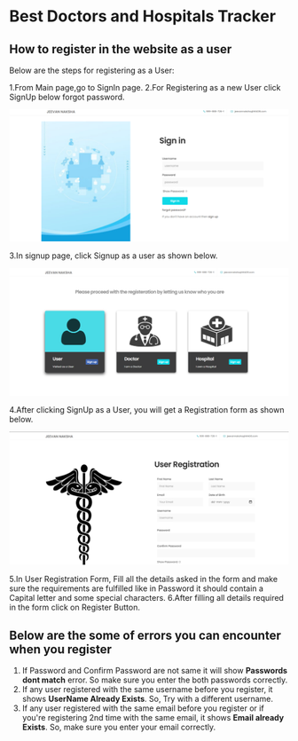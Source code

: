 # Best Doctors and Hospitals Tracker

## **How to register in the website as a user**

Below are the steps for registering as a User:

1.From Main page,go to SignIn page.
2.For Registering as a new User click SignUp below forgot password.

![SignIn Page](images/Signin.png)

3.In signup page, click Signup as a user as shown below.

![User SignUp](images/user_signup.png)

4.After clicking SignUp as a User, you will get a Registration form as shown below.

![User Form](images/user_form.png)

5.In User Registration Form, Fill all the details asked in the form and make sure the requirements are fulfilled like in Password it should contain a Capital letter and some special characters.
6.After filling all details required in the form click on Register Button.

## **Below are the some of errors you can encounter when you register**
1. If Password and Confirm Password are not same it will show **Passwords dont match** error. So make sure you enter the both passwords correctly.
2. If any user registered with the same username before you register, it shows **UserName Already Exists**. So, Try with a different username.
3. If any user registered with the same email before you register or if you're registering 2nd time with the same email, it shows **Email already Exists**. So, make sure you enter your email correctly.

